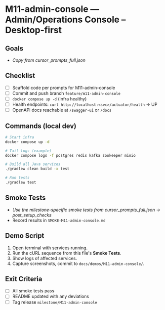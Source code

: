 # M11-admin-console — Admin/Operations Console – Desktop-first

## Goals
- _Copy from cursor_prompts_full.json_

## Checklist
- [ ] Scaffold code per prompts for M11-admin-console
- [ ] Commit and push branch `feature/m11-admin-console`
- [ ] `docker compose up -d` (infra healthy)
- [ ] Health endpoints: `curl http://localhost:<svc>/actuator/health` → UP
- [ ] OpenAPI docs reachable at `/swagger-ui` or `/docs`

## Commands (local dev)
```bash
# Start infra
docker compose up -d

# Tail logs (example)
docker compose logs -f postgres redis kafka zookeeper minio

# Build all Java services
./gradlew clean build -x test

# Run tests
./gradlew test
```

## Smoke Tests
- _Use the milestone-specific smoke tests from cursor_prompts_full.json → post_setup_checks_
- Record results in `SMOKE-M11-admin-console.md`

## Demo Script
1) Open terminal with services running.
2) Run the cURL sequence from this file's **Smoke Tests**.
3) Show logs of affected services.
4) Capture screenshots, commit to `docs/demos/M11-admin-console/`.

## Exit Criteria
- [ ] All smoke tests pass
- [ ] README updated with any deviations
- [ ] Tag release `milestone/M11-admin-console`
